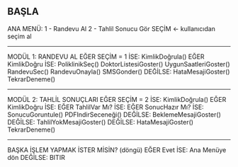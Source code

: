 BAŞLA
----------------------------------------
ANA MENÜ:
    1 - Randevu Al
    2 - Tahlil Sonucu Gör
SEÇİM <- kullanıcıdan seçim al

----------------------------------------
MODÜL 1: RANDEVU AL
EĞER SEÇİM = 1 İSE:
    KimlikDoğrula()
    EĞER KimlikDoğru İSE:
        PoliklinikSeç()
        DoktorListesiGoster()
        UygunSaatleriGoster()
        RandevuSec()
        RandevuOnayla()
        SMSGonder()
    DEĞİLSE:
        HataMesajiGoster()
        TekrarDeneme()

----------------------------------------
MODÜL 2: TAHLİL SONUÇLARI
EĞER SEÇİM = 2 İSE:
    KimlikDoğrula()
    EĞER KimlikDoğru İSE:
        EĞER TahlilVar Mı? İSE:
            EĞER SonucHazır Mı? İSE:
                SonucuGoruntule()
                PDFIndirSeceneği()
            DEĞİLSE:
                BeklemeMesajiGoster()
        DEĞİLSE:
            TahlilYokMesajiGoster()
    DEĞİLSE:
        HataMesajiGoster()
        TekrarDeneme()

----------------------------------------
BAŞKA İŞLEM YAPMAK İSTER MİSİN? (döngü)
EĞER Evet İSE:
    Ana Menüye dön
DEĞİLSE:
    BITIR
